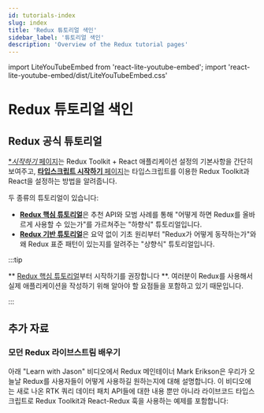 ```yaml
---
id: tutorials-index
slug: index
title: 'Redux 튜토리얼 색인'
sidebar_label: '튜토리얼 색인'
description: 'Overview of the Redux tutorial pages'
---
```


import LiteYouTubeEmbed from 'react-lite-youtube-embed';
import 'react-lite-youtube-embed/dist/LiteYouTubeEmbed.css'

# Redux 튜토리얼 색인

## Redux 공식 튜토리얼

[**시작하기* 페이지](./quick-start.md)는 Redux Toolkit + React 애플리케이션 설정의 기본사항을 간단히 보여주고, [**타입스크립트 시작하기** 페이지](./typescript.md)는 타입스크립트를 이용한 Redux Toolkit과 React을 설정하는 방법을 알려줍니다.

두 종류의 튜토리얼이 있습니다:

- [**Redux 핵심 튜토리얼**](./essentials/part-1-overview-concepts)은 추천 API와 모범 사례를 통해 "어떻게 하면 Redux를 올바르게 사용할 수 있는가"를 가르쳐주는 "하향식" 튜토리얼입니다.
- [**Redux 기반 튜토리얼**](./fundamentals/part-1-overview.md)은 요약 없이 기초 원리부터 "Redux가 어떻게 동작하는가"와 왜 Redux 표준 패턴이 있는지를 알려주는 "상향식" 튜토리얼입니다.

:::tip

** [Redux 핵심 튜토리얼](./essentials/part-1-overview-concepts)부터 시작하기를 권장합니다 **. 여러분이 Redux를 사용해서 실제 애플리케이션을 작성하기 위해 알아야 할 요점들을 포함하고 있기 때문입니다.

:::

## 추가 자료

### 모던 Redux 라이브스트림 배우기

아래 "Learn with Jason" 비디오에서 Redux 메인테이너 Mark Erikson은 우리가 오늘날 Redux를 사용자들이 어떻게 사용하길 원하는지에 대해 설명합니다. 이 비디오에는 새로 나온 RTK 쿼리 데이터 패치 API들에 대한 내용 뿐만 아니라 라이브코드 타입스크립트로 Redux Toolkit과 React-Redux 훅을 사용하는 예제를 포함합니다:

<LiteYouTubeEmbed
    id="9zySeP5vH9c"
    title="Learn Modern Redux - Redux Toolkit, React-Redux Hooks, and RTK Query"
/>

